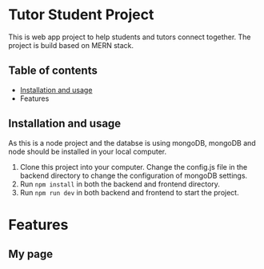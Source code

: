 # Tutor Student Project 
This is web app project to help students and tutors connect together. The project is build based on MERN stack.

## Table of contents 
- [Installation and usage](doc:linking-to-pages#Installation-and-usage)
- Features

## Installation and usage
As this is a node project and the databse is using mongoDB, mongoDB and node should be installed in your local computer.
1. Clone this project into your computer. Change the config.js file in the backend directory to change the configuration of mongoDB settings.
2. Run `npm install` in both the backend and frontend directory.
3. Run `npm run dev` in both backend and frontend to start the project.

# Features
## My page

